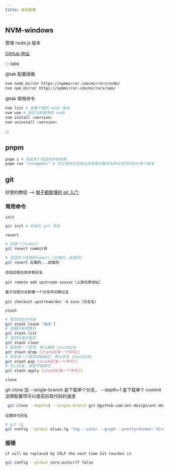 ```yaml
---
title: 本地配置
---
```


## NVM-windows

管理 node.js 版本

[GitHub 地址](https://github.com/coreybutler/nvm-windows/releases)

::: tabs

@tab 配置镜像

```bash
nvm node_mirror https://npmmirror.com/mirrors/node/
nvm npm_mirror https://npmmirror.com/mirrors/npm/
```

@tab 常用命令

```bash
nvm list # 查看下载的 node 版本
nvm use # 指定当前使用的 node
nvm install <version>
nvm uninstall <version>
```

:::

## pnpm

```bash
pnpm i # 安装某个项目的所有依赖
pnpm run "/<regex>/" # 可以使用正则表达式来替代脚本名称从而同时运行多个脚本
```

## git

好使的教程 --> [猴子都能懂的 git 入门](https://backlog.com/git-tutorial/cn/intro/intro1_1.html)

### 常用命令

`init`

```bash
git init # 初始化 git 项目
```

`revert`

```bash
# 回退一个commit
git revert commit号

# 回退多个连续的commit (后面的，前面的]
git revert 后面的...前面的
```

`添加远程仓库并取别名`

```
git remote add upstream xxxxxx（上游仓库地址）
```

`基于远程分支新建一个分支并切换过去`

```
git checkout upstream/dev -b xxxx（分支名）
```

`stash`

```bash
# 暂存现在的内容
git stash [save '描述']
# 查看所有的暂存
git stash list
# 清空所有的暂存
git stash clear
# 删除某一个暂存，默认删除 stash@{0}
git stash drop [stash@{某一个序号}]
# 恢复某一个暂存并删掉它，默认恢复 stash@{0}
git stash pop [stash@{某一个序号}]
# 同上恢复，但是不删掉它
git stash apply [stash@{某一个序号}]
```

`clone`

git clone 加 --single-branch 是下载单个分支， --depth=1 是下载单个 commit 这俩配置项可以提高拉取代码的速度

```bash
 git clone --depth=1 --single-branch git @github.com:ant-design/ant-design.git
```

`设置命令别名`

```bash
# git lg
git config --global alias.lg "log --color --graph --pretty=format:'%Cred%h%Creset -%C(yellow)%d%Creset %s %Cgreen(%cr) %C(bold blue)<%an>%Creset' --abbrev-commit"
```

### 报错

`LF will be replaced by CRLF the next time Git touches it`

```bash
git config --global core.autocrlf false
```
